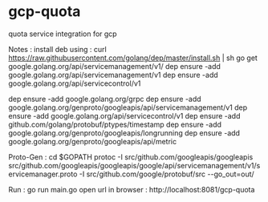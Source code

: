 # gcp-quota
quota service integration for gcp

Notes : 
install deb using : curl https://raw.githubusercontent.com/golang/dep/master/install.sh | sh 
go get google.golang.org/api/servicemanagement/v1/
dep ensure -add google.golang.org/api/servicemanagement/v1
dep ensure -add google.golang.org/api/servicecontrol/v1

dep ensure -add google.golang.org/grpc
dep ensure -add google.golang.org/genproto/googleapis/api/servicemanagement/v1
dep ensure -add google.golang.org/api/servicecontrol/v1
dep ensure -add github.com/golang/protobuf/ptypes/timestamp
dep ensure -add google.golang.org/genproto/googleapis/longrunning
dep ensure -add google.golang.org/genproto/googleapis/api/metric

Proto-Gen :
cd $GOPATH
protoc -I src/github.com/googleapis/googleapis src/github.com/googleapis/googleapis/google/api/servicemanagement/v1/servicemanager.proto  -I src/github.com/google/protobuf/src --go_out=out/

Run :
go run main.go
open url in browser : http://localhost:8081/gcp-quota
